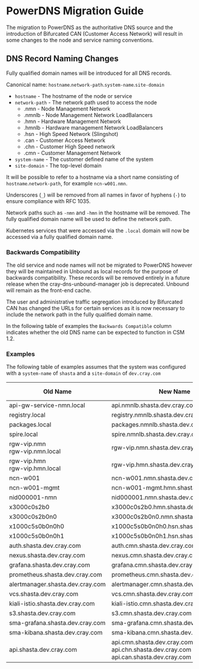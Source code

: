 # PowerDNS Migration Guide

The migration to PowerDNS as the authoritative DNS source and the introduction of Bifurcated CAN (Customer Access Network) will result in some changes to the node and service naming conventions.

## DNS Record Naming Changes

Fully qualified domain names will be introduced for all DNS records.

Canonical name: `hostname`.`network-path`.`system-name`.`site-domain`

* `hostname` - The hostname of the node or service
* `network-path` - The network path used to access the node
  * .nmn - Node Management Network
  * .nmnlb - Node Management Network LoadBalancers
  * .hmn - Hardware Management Network
  * .hmnlb - Hardware management Network LoadBalancers
  * .hsn - High Speed Network (Slingshot)
  * .can - Customer Access Network
  * .chn - Customer High Speed network
  * .cmn - Customer Management Network
* `system-name` - The customer defined name of the system
* `site-domain` - The top-level domain

It will be possible to refer to a hostname via a short name consisting of `hostname`.`network-path`, for example `ncn-w001.nmn`.

Underscores (`_`) will be removed from all names in favor of hyphens (`-`) to ensure compliance with RFC 1035.

Network paths such as `-nmn` and `-hmn` in the hostname will be removed. The fully qualified domain name will be used to define the network path.

Kubernetes services that were accessed via the `.local` domain will now be accessed via a fully qualified domain name.

### Backwards Compatibility

The old service and node names will not be migrated to PowerDNS however they will be maintained in Unbound as local records for the purpose of backwards compatibility. These records will be removed entirely in a future release when the cray-dns-unbound-manager job is deprecated. Unbound will remain as the front-end cache.

The user and administrative traffic segregation introduced by Bifurcated CAN has changed the URLs for certain services as it is now necessary to include the network path in the fully qualified domain name.

In the following table of examples the `Backwards Compatible` column indicates whether the old DNS name can be expected to function in CSM 1.2.

### Examples

The following table of examples assumes that the system was configured with a `system-name` of `shasta` and a `site-domain` of `dev.cray.com`

| Old Name                           | New Name                                | Short name            | Backwards Compatible        |
|------------------------------------|-----------------------------------------|-----------------------|-----------------------------|
| api-gw-service-nmn.local           | api.nmnlb.shasta.dev.cray.com           | api.nmnlb             | Yes                         |
| registry.local                     | registry.nmnlb.shasta.dev.cray.com      | registry.nmnlb        | Yes                         |
| packages.local                     | packages.nmnlb.shasta.dev.cray.com      | packages.nmnlb        | Yes                         |
| spire.local                        | spire.nmnlb.shasta.dev.cray.com         | spire.nmnlb           | Yes                         |
| rgw-vip.nmn <br> rgw-vip.nmn.local | rgw-vip.nmn.shasta.dev.cray.com         | rgw-vip.nmn           | Yes                         |
| rgw-vip.hmn <br> rgw-vip.hmn.local | rgw-vip.hmn.shasta.dev.cray.com         | rgw-vip.hmn           | Yes                         |
| ncn-w001                           | ncn-w001.nmn.shasta.dev.cray.com        | ncn-w001.nmn          | Yes                         |
| ncn-w001-mgmt                      | ncn-w001-mgmt.hmn.shasta.dev.cray.com   | ncn-w001-mgmt.hmn     | Yes                         |
| nid000001-nmn                      | nid000001.nmn.shasta.dev.cray.com       | nid000001.nmn         | Yes                         |
| x3000c0s2b0                        | x3000c0s2b0.hmn.shasta.dev.cray.com     | x3000c0s2b0.hmn       | Yes                         |
| x3000c0s2b0n0                      | x3000c0s2b0n0.nmn.shasta.dev.cray.com   | x3000c0s2b0n0.nmn     | Yes                         |
| x1000c5s0b0n0h0                    | x1000c5s0b0n0h0.hsn.shasta.dev.cray.com | x1000c5s0b0n0h0.hsn   | Yes                         |
| x1000c5s0b0n0h1                    | x1000c5s0b0n0h1.hsn.shasta.dev.cray.com | x1000c5s0b0n0h1.hsn   | Yes                         |
| auth.shasta.dev.cray.com           | auth.cmn.shasta.dev.cray.com            |                       | No                          |
| nexus.shasta.dev.cray.com          | nexus.cmn.shasta.dev.cray.com           |                       | No                          |
| grafana.shasta.dev.cray.com        | grafana.cmn.shasta.dev.cray.com         |                       | No                          |
| prometheus.shasta.dev.cray.com     | prometheus.cmn.shasta.dev.cray.com      |                       | No                          |
| alertmanager.shasta.dev.cray.com   | alertmanager.cmn.shasta.dev.cray.com    |                       | No                          |
| vcs.shasta.dev.cray.com            | vcs.cmn.shasta.dev.cray.com             |                       | No                          |
| kiali-istio.shasta.dev.cray.com    | kiali-istio.cmn.shasta.dev.cray.com     |                       | No                          |
| s3.shasta.dev.cray.com             | s3.cmn.shasta.dev.cray.com              |                       | No                          |
| sma-grafana.shasta.dev.cray.com    | sma-grafana.cmn.shasta.dev.cray.com     |                       | No                          |
| sma-kibana.shasta.dev.cray.com     | sma-kibana.cmn.shasta.dev.cray.com      |                       | No                          |
| api.shasta.dev.cray.com            | api.cmn.shasta.dev.cray.com<br>api.chn.shasta.dev.cray.com<br>api.can.shasta.dev.cray.com | | No |
